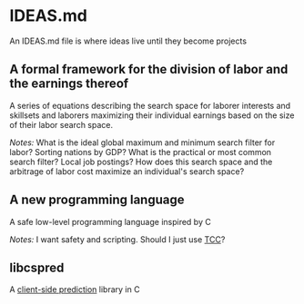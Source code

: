 # IDEAS.md
An IDEAS.md file is where ideas live until they become projects

## A formal framework for the division of labor and the earnings thereof
A series of equations describing the search space for laborer interests and
skillsets and laborers maximizing their individual earnings based on the size of
their labor search space.

*Notes:* What is the ideal global maximum and minimum search filter for labor?
Sorting nations by GDP? What is the practical or most common search filter?
Local job postings? How does this search space and the arbitrage of labor
cost maximize an individual's search space?

## A new programming language
A safe low-level programming language inspired by C

*Notes:* I want safety and scripting. Should I just use [TCC][1]?

## libcspred
A [client-side prediction][2] library in C

[1]: https://bellard.org/tcc/
[2]: https://en.wikipedia.org/wiki/Client-side_prediction
